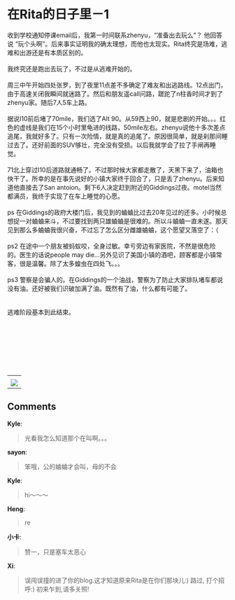 # 在Rita的日子里－1

<div id="msgcns!9884D0A402622CB2!1509" class="bvMsg"><div>收到学校通知停课email后，我第一时间联系zhenyu，“准备出去玩么”？ 他回答说 “玩个头啊”。后来事实证明我的确太理想，而他也太现实。Rita终究是场难，逃难和出游还是有本质区别的。</div>
<div> </div>
<div>我终究还是跑出去玩了，不过是从逃难开始的。</div>
<div> </div>
<div>周三中午开始四处张罗，到了夜里11点差不多确定了难友和出逃路线。12点出门，由于高速关闭我瞬间就迷路了。然后和朋友遥call问路，蹉跎了n柱香时间才到了zhenyu家。随后7人5车上路。</div>
<div> </div>
<div>据说I10前后堵了70mile，我们选了Alt 90。从59西上90，就是悲剧的开始。。。红色的虚线是我们在15个小时里龟进的线路，50mile左右。zhenyu说他十多次差点追尾，我就好多了。只有一次险情，就是真的追尾了。原因很简单，就是刹那间睡过去了。还好前面的SUV够壮，完全没有受损。以后我就学会了拉了手闸再睡觉。</div>
<div> </div>
<div>71北上穿过I10后道路就通畅了。不过那时候大家都走散了，天黑下来了，油箱也快干了。所幸的是在事先说好的小镇大家终于回合了，只是丢了zhenyu。后来知道他直接去了San antoion。剩下6人决定赶到附近的Giddings过夜。motel当然都满员，我终于实现了在车上睡觉的心愿。</div>
<div> </div>
<div>ps 在Giddings的政府大楼门后，我见到的蛐蛐比过去20年见过的还多。小时候总想捉一对蛐蛐来斗，不过要找到两只雄蛐蛐是很难的。所以斗蛐蛐一直未遂。那天见到那么多蛐蛐我很兴奋，不过忘了怎么区分雌雄蛐蛐，这个愿望又落空了：（</div>
<div> </div>
<div>ps2 在途中一个朋友被蚂蚁咬，全身过敏。幸亏旁边有家医院，不然是很危险的。医生的话说people may die...另外见识了美国小镇的酒吧，顾客都是小镇常客，很是温馨。除了太多蝗虫在四处飞。。。</div>
<div> </div>
<div>ps3 警察是会骗人的。在Giddings的一个油战，警察为了防止大家排队堵车都说没有油。还好被我们识破加满了油。既然有了油，什么都有可能了。</div>
<div> </div>
<div>
<div> </div>
<div>逃难阶段基本到此结束。</div></div>
<div> </div>
<div> </div>
<div> </div>
<div> </div>
<div> </div>
<div> </div>
<div> </div></div><table cellspacing="0" border="0"><tr><td></td></tr><tr><td valign="top"><a href="http://byfiles.storage.live.com/y1ptEaxLN_0-BUO8XC9gg1kbguqmKeAlN2ihSykLfHAmCKnAkVcBAwtSQnEEvOS6rif7hJDAaOdHOo" target="_blank" rel="WLPP;url=http://byfiles.storage.live.com/y1ptEaxLN_0-BUO8XC9gg1kbguqmKeAlN2ihSykLfHAmCKnAkVcBAwtSQnEEvOS6rif7hJDAaOdHOo;cnsid=cns&#033;9884D0A402622CB2&#033;1511"><img src="http://byfiles.storage.live.com/y1ptEaxLN_0-BUO8XC9gg1kbguqmKeAlN2iQX782fyP0xptqLBCH6LNAlfTZtwBhdAlrYZwe9DPvEU" border="0" /></a></td></tr></table>

## Comments

**Kyle**:
> 光看我怎么知道那个在叫啊。。。

**sayon**:
> 笨哦，公的蛐蛐才会叫，母的不会

**Kyle**:
> hi～～～

**Heng**:
> re

**小卡**:
> 赞一，只是塞车太恶心

**Xi**:
> 误闯误撞的进了你的blog.这才知道原来Rita是在你们那块儿:) 路过, 打个招呼:) 初来乍到,请多关照!

